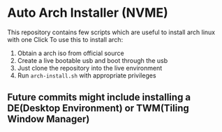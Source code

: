 # Auto Arch Installer (NVME)
This repository contains few scripts which are useful to install arch linux with one Click
To use this to install arch: 
1. Obtain a arch iso from official source
2. Create a live bootable usb and boot through the usb
3. Just clone the repository into the live environment
4. Run `arch-install.sh` with appropriate privileges

## Future commits might include installing a DE(Desktop Environment) or TWM(Tiling Window Manager)
